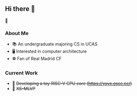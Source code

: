 ## Hi there 👋
👀
### About Me
* 📚 An undergraduate majoring CS in UCAS  
* 🖥️ Interested in computer architecture  
* ⚽ Fan of Real Madrid CF

### Current Work
* 📂 ~~Developing a toy RISC-V CPU core (<https://ysyx.oscc.cc/>)~~
* 📑 ~~XS-MLVP~~
<!--
**yzcccccccccc/yzcccccccccc** is a ✨ _special_ ✨ repository because its `README.md` (this file) appears on your GitHub profile.

Here are some ideas to get you started:

- 🔭 I’m currently working on ...
- 🌱 I’m currently learning ...
- 👯 I’m looking to collaborate on ...
- 🤔 I’m looking for help with ...
- 💬 Ask me about ...
- 📫 How to reach me: ...
- 😄 Pronouns: ...
- ⚡ Fun fact: ...
-->
